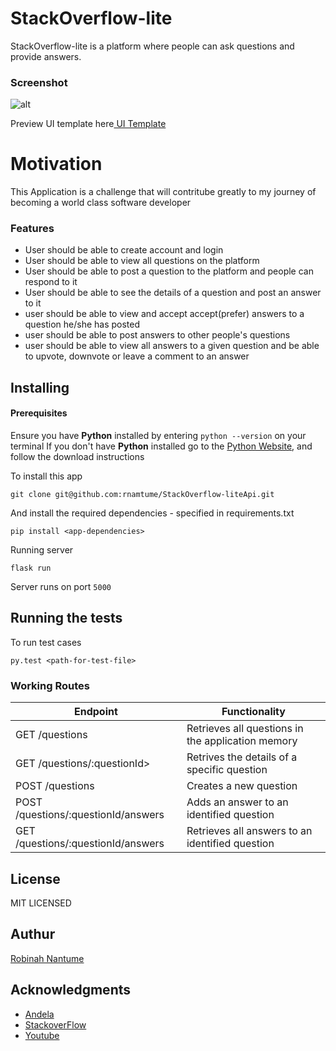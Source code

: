 # StackOverflow-lite
StackOverflow-lite is a platform where people can ask questions and provide answers.

### Screenshot

![alt](./UI/assets/screenshot/shot1.png)

Preview UI template here[ UI Template](https://rnantume.github.io/StackOverflow-liteApi/UI/index.html)

# Motivation

This Application is a challenge that will contritube greatly to my journey of becoming a
world class software developer


### Features

- User should be able to create account and login
- User should be able to view all questions on the platform
- User should be able to post a question to the platform and people can respond to it
- User should be able to see the details of a question and post an answer to it
- user should be able to view and accept accept(prefer) answers to a question he/she has posted
- user should be able to post answers to other people's questions
- user should be able to view all answers to a given question and be able to upvote, downvote or
  leave a comment to an answer

## Installing

#### Prerequisites

Ensure you have **Python** installed by entering `python --version` on your terminal
If you don't have **Python** installed go to the [Python Website](http://python.org), and follow the download instructions

To install this app

```
git clone git@github.com:rnamtume/StackOverflow-liteApi.git
```

And install the required dependencies - specified in requirements.txt

```
pip install <app-dependencies>
```

Running server

```
flask run 
```

Server runs on port ``5000``

## Running the tests

To run test cases

```
py.test <path-for-test-file>
```

### Working Routes

<table>
<thead>
<tr>
<th>Endpoint</th>
<th>Functionality</th>
</tr>
</thead>
<tbody>
<tr>
<td>GET /questions</td>
<td>Retrieves all questions in the application memory</td>
</tr>
<tr>
<td>GET /questions/:questionId></td>
<td>Retrives the details of a specific question</td>
</tr>
<tr>
<td>POST /questions</td>
<td>Creates a new question</td>
</tr>
<tr>
<td>POST /questions/:questionId/answers</td>
<td>Adds an answer to an identified question</td>
</tr>
<tr>
<td>GET /questions/:questionId/answers</td>
<td>Retrieves all answers to an identified question</td>
</tr>
</tbody></table>

## License

MIT LICENSED

## Authur

[Robinah Nantume](http://github.com/rnantume)

## Acknowledgments

- [Andela](http://andela.com)
- [StackoverFlow](stackoverflow.com)
- [Youtube](youtube.com)
